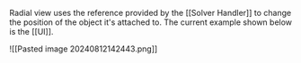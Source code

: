 Radial view uses the reference provided by the [[Solver Handler]] to change the position of the object it's attached to. The current example shown below is the [[UI]].

![[Pasted image 20240812142443.png]]  

